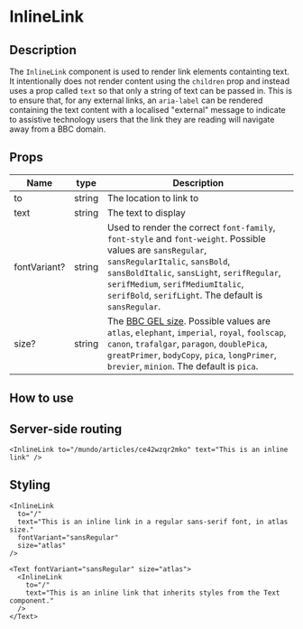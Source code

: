 # InlineLink

## Description

The `InlineLink` component is used to render link elements containting text. It intentionally does not render content using the `children` prop and instead uses a prop called `text` so that only a string of text can be passed in. This is to ensure that, for any external links, an `aria-label` can be rendered containing the text content with a localised "external" message to indicate to assistive technology users that the link they are reading will navigate away from a BBC domain.

## Props

| Name         | type   | Description                                                                                                                                                                                                                                                                                         |
| ------------ | ------ | --------------------------------------------------------------------------------------------------------------------------------------------------------------------------------------------------------------------------------------------------------------------------------------------------- |
| to           | string | The location to link to                                                                                                                                                                                                                                                                             |
| text         | string | The text to display                                                                                                                                                                                                                                                                                 |
| fontVariant? | string | Used to render the correct `font-family`, `font-style` and `font-weight`. Possible values are `sansRegular`, `sansRegularItalic`, `sansBold`, `sansBoldItalic`, `sansLight`, `serifRegular`, `serifMedium`, `serifMediumItalic`, `serifBold`, `serifLight`. The default is `sansRegular`.           |
| size?        | string | The [BBC GEL size](https://www.bbc.co.uk/gel/features/typography#type-sizes). Possible values are `atlas`, `elephant`, `imperial`, `royal`, `foolscap`, `canon`, `trafalgar`, `paragon`, `doublePica`, `greatPrimer`, `bodyCopy`, `pica`, `longPrimer`, `brevier`, `minion`. The default is `pica`. |

## How to use

## Server-side routing

```tsx
<InlineLink to="/mundo/articles/ce42wzqr2mko" text="This is an inline link" />
```

## Styling

```tsx
<InlineLink
  to="/"
  text="This is an inline link in a regular sans-serif font, in atlas size."
  fontVariant="sansRegular"
  size="atlas"
/>
```

```tsx
<Text fontVariant="sansRegular" size="atlas">
  <InlineLink
    to="/"
    text="This is an inline link that inherits styles from the Text component."
  />
</Text>
```
